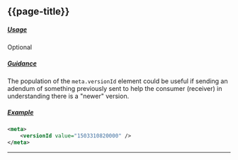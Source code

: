 ## {{page-title}}

<h5><ins>Usage</ins></h5>

<span class="mro-circle optional" title="Optional"></span> Optional

<h5><ins>Guidance</ins></h5>

The population of the `meta.versionId` element could be useful if sending an adendum of something previously sent to help the consumer (receiver) in understanding there is a "newer" version.

<h5><ins>Example</ins></h5>

```xml
<meta>
    <versionId value="1503310820000" />
</meta>
```

---